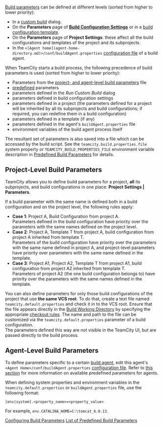 [//]: # (title: Levels and Priority of Build Parameters)
[//]: # (auxiliary-id: Levels and Priority of Build Parameters;Project and Agent Level Build Parameters)

[Build parameters](configuring-build-parameters.md) can be defined at different levels (sorted from higher to lower priority):
* In a [custom build](running-custom-build.md) dialog.
* On the __Parameters__ page of __[Build Configuration Settings](creating-and-editing-build-configurations.md)__ or in a [build configuration template](build-configuration-template.md).
* On the __Parameters__ page of __Project Settings__: these affect all the build configurations and templates of the project and its subprojects.
* In the `<[Agent home](agent-home-directory.md)>/conf/buildAgent.properties` [configuration file](configure-agent-installation.md) of a build agent.

When TeamCity starts a build process, the following precedence of build parameters is used (sorted from higher to lower priority):
* Parameters from the [project- and agent-level build parameters](levels-and-priority-of-build-parameters.md) file
* [predefined](predefined-build-parameters.md) parameters
* parameters defined in the _Run Custom Build_ dialog
* parameters defined in build configuration settings
* parameters defined in a project (the parameters defined for a project will be inherited by all its subprojects and build configurations; if required, you can redefine them in a build configuration)
* parameters defined in a template (if any)
* parameters defined in the agent's `buildAgent.properties` file
* environment variables of the build agent process itself

The resultant set of parameters is also saved into a file which can be accessed by the build script. See the `teamcity.build.properties.file` system property or `TEAMCITY_BUILD_PROPERTIES_FILE` environment variable description in [Predefined Build Parameters](predefined-build-parameters.md) for details.

## Project-Level Build Parameters

TeamCity allows you to define build parameters for a project, __all__ its subprojects, and build configurations in one place: __Project Settings | Parameters__.

If a build parameter with the same name is defined both in a build configuration and on the project level, the following rules apply:
* __Case 1__: Project A, Build Configuration from project A.   
  Parameters defined in the build configuration have priority over the parameters with the same names defined on the project level.
* __Case 2__: Project A, Template T from project A, build configuration from project A inherited from template T.   
  Parameters of the build configuration have priority over the parameters with the same name defined in project A, and project-level parameters have priority over parameters with the same name defined in the template.
* __Case 3__: Project A1, Project A2, Template T from project A1, build configuration from project A2 inherited from template T.   
  Parameters of project A2 (the one build configuration belongs to) have priority over the parameters with the same names defined in the template.

You can also define parameters for only those build configurations of the project that use __the same VCS root__. To do that, create a text file named `teamcity.default.properties` and check it in to the VCS root. Ensure that the file appears directly in the [Build Working Directory](build-working-directory.md) by specifying the appropriate [checkout rules](configuring-vcs-settings.md#Configure+Checkout+Rules). The name and path to the file can be customized via the `teamcity.default.properties` parameter of a build configuration.  
The parameters defined this way are not visible in the TeamCity UI, but are passed directly to the build process.

<anchor name="agentSpecific"/>

## Agent-Level Build Parameters
[//]: # (AltHead: agentSpecific)

To define parameters specific to a certain [build agent](build-agent.md), edit this agent's `<Agent Home>/conf/buildAgent.properties` [configuration file](configure-agent-installation.md). Refer to [this section](predefined-build-parameters.md#Agent+Properties) for more information on available predefined parameters for agents.

When defining system properties and environment variables in the `teamcity.default.properties` or `buildAgent.properties` file, use the following format:

```Plain Text
[env|system].<property_name>=<property_value>

```

For example, `env.CATALINA_HOME=C:\tomcat_6.0.13`.

<seealso>
        <category ref="admin-guide">
            <a href="configuring-build-parameters.md">Configuring Build Parameters</a>
            <a href="predefined-build-parameters.md">List of Predefined Build Parameters</a>
        </category>
</seealso>
